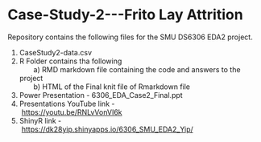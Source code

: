 # Case-Study-2---Frito Lay Attrition  

Repository contains the following files for the SMU DS6306 EDA2 project.
1) CaseStudy2-data.csv
3) R Folder contains tha following <br />
 &nbsp;&nbsp;&nbsp;&nbsp;&nbsp;&nbsp;   a) RMD markdown file containing the code and answers to the project <br />
 &nbsp;&nbsp;&nbsp;&nbsp;&nbsp;&nbsp;   b) HTML of the Final knit file of Rmarkdown file <br />
5) Power Presentation - 6306_EDA_Case2_Final.ppt
6) Presentations YouTube link - <br />
 &nbsp;https://youtu.be/RNLvVonVI6k<br />
6) ShinyR link - <br />
 &nbsp;https://dk28yip.shinyapps.io/6306_SMU_EDA2_Yip/<br />
